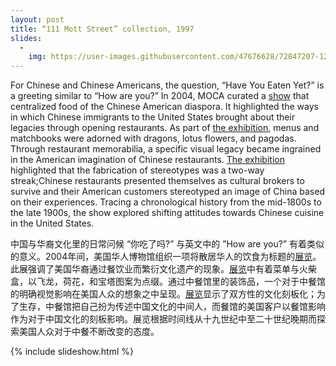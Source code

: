 ```yaml
---
layout: post
title: “111 Mott Street” collection, 1997
slides:
  -
    img: https://user-images.githubusercontent.com/47676628/72847207-12f0dc00-3c70-11ea-9c02-fb51a03fcf93.jpg
---
```



For Chinese and Chinese Americans, the question, “Have You Eaten Yet?” is a greeting similar to “How are you?” In 2004, MOCA curated a [show](https://www.stephaniereyer.com/#/moca/) that centralized food of the Chinese American diaspora. It highlighted the ways in which Chinese immigrants to the United States brought about their legacies through opening restaurants. As part of [the exhibition](https://international.ucla.edu/institute/article/26485), menus and matchbooks were adorned with dragons, lotus flowers, and pagodas. Through restaurant memorabilia, a specific visual legacy became ingrained in the American imagination of Chinese restaurants. [The exhibition](https://www.jstor.org/stable/24556559?seq=1) highlighted that the fabrication of stereotypes was a two-way streak;Chinese restaurants presented themselves as cultural brokers to survive and their American customers stereotyped an image of China based on their experiences. Tracing a chronological history from the mid-1800s to the late 1900s, the show explored shifting attitudes towards Chinese cuisine in the United States. 

中国与华裔文化里的日常问候 “你吃了吗?” 与英文中的 ”How are you?” 有着类似的意义。2004年间，美国华人博物馆组织一项将散居华人的饮食为标题的[展览](stephaniereyer.com/#/moca/)。此展强调了美国华裔通过餐饮业而繁衍文化遗产的现象。[展览](https://international.ucla.edu/institute/article/26485)中有着菜单与火柴盒，以飞龙，荷花，和宝塔图案为点缀。通过中餐馆里的装饰品，一个对于中餐馆的明确视觉影响在美国人众的想象之中呈现。[展览](www.jstor.org/stable/24556559)显示了双方性的文化刻板化；为了生存，中餐馆把自己扮为传述中国文化的中间人，而餐馆的美国客户以餐馆影响作为对于中国文化的刻板影响。展览根据时间线从十九世纪中至二十世纪晚期而探索美国人众对于中餐不断改变的态度。

{% include slideshow.html %}
